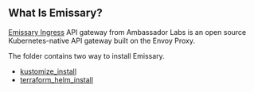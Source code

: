 ## What Is Emissary?
[Emissary Ingress](https://www.getambassador.io/docs/emissary/) API gateway from Ambassador Labs is an open source Kubernetes-native API gateway built on the Envoy Proxy.

The folder contains two way to install Emissary.

* [kustomize_install](./kustomize_install/README.md)
* [terraform_helm_install](./kustomize_install/README.md)

<br>